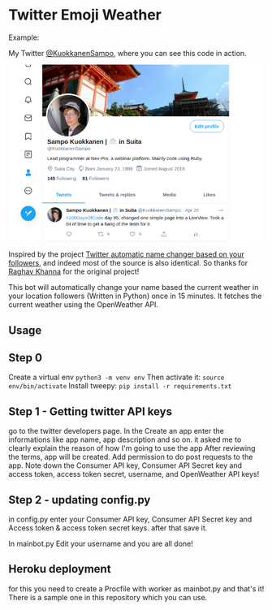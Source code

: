 # Twitter Emoji Weather

Example:

My Twitter [@KuokkanenSampo](https://twitter.com/KuokkanenSampo), where you can see this code in action. 

<img src="https://github.com/sampokuokkanen/twitter-emoji-weather/blob/main/upload/profile.png">

Inspired by the project [Twitter automatic name changer based on your followers](https://github.com/raghavkhanna30/twitter-auto-name-changer), and indeed most of the source is also identical. So thanks for [Raghav Khanna](https://twitter.com/erRaghavKhanna) for the original project!


This bot will automatically change your name based the current weather in your location followers (Written in Python) once in 15 minutes. It fetches the current weather using the OpenWeather API. 

## Usage

## Step 0

Create a virtual env
`python3 -m venv env`
Then activate it:
`source env/bin/activate`
Install tweepy:
`pip install -r requirements.txt`


## Step 1 - Getting twitter API keys

go to the twitter developers page. 
In the Create an app enter the informations like app name, app description and so on. it asked me to clearly explain the reason of how I'm going to use the app
After reviewing the terms, app will be created. 
Add permission to do post requests to the app. 
Note down the Consumer API key, Consumer API Secret key and access token, access token secret, username, and OpenWeather API keys!

## Step 2 - updating config.py

in config.py enter your Consumer API key, Consumer API Secret key and Access token & access token secret keys.
after that save it.

  In mainbot.py Edit your username and you are all done!
  
 ## Heroku deployment
 
 for this you need to create a Procfile with worker as mainbot.py and that's it! There is a sample one in this repository which you can use. 
 
 

 
 
